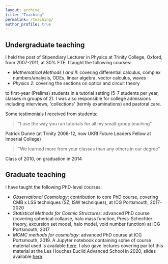 ```yaml
---
layout: archive
title: "Teaching"
permalink: /teaching/
author_profile: true
---
```


Undergraduate teaching
---

I held the post of Stipendiary Lecturer in Physics at Trinity College, Oxford, from 2007-2011, at 30% FTE. I taught the 
following courses:
- *Mathematical Methods I and II*: covering differential calculus, complex numbers/analysis, ODEs, linear algebra, 
vector calculus,  waves
- *Physics 2*: covering the sections on optics and circuit theory

to first-year (Prelims) students in a tutorial setting (5-7 students per year, classes in groups of 2). I was also 
responsible for college admissions including interviews, 'collections' (termly examinations) and pastoral care.

Some testimonials I received from students:
>"I use the way you ran tutorials for all my small-group teaching"

Patrick Dunne (at Trinity 2008-12, now UKRI Future Leaders Fellow at Imperial College)

>"We learned more from your classes than any others in our degree"

Class of 2010, on graduation in 2014 

 Graduate teaching
 ---
 
 I have taught the following PhD-level courses:
 - *Observational Cosmology*: contribution to core PhD course, covering CMB x LSS techniques (SZ, ISW techniques), at 
 ICG Portsmouth, 2017-2020
 - *Statistical Methods for Cosmic Structures*: advanced PhD course (covering spherical collapse, halo
 mass function, Press-Schechter theory, excursion set model, halo model, void number function) at ICG Portsmouth, 2017
 - *MCMC methods for cosmology*: advanced PhD course at ICG Portsmouth, 2019. A Jupyter notebook containing some of 
 course material used is available 
 [here](https://github.com/seshnadathur/IntroductionToMCMC/blob/master/IntroductionToMCMCMethodsLectures.ipynb). I also 
 gave lectures covering par tof this material at the Les Houches Euclid Advanced School in 2020, slides available 
 [here](https://github.com/seshnadathur/IntroductionToMCMC/blob/master/lecture_slides_EuclidSchool.pdf).
 
  

